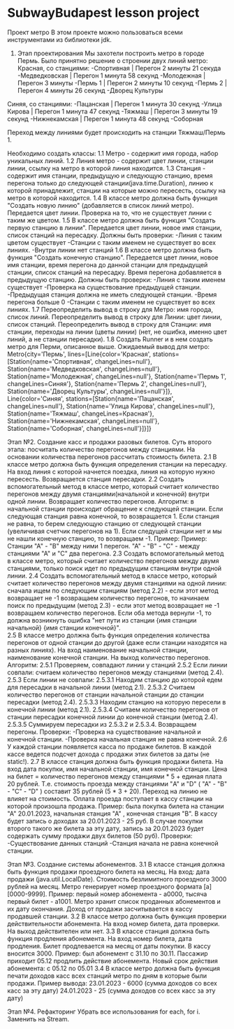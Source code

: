 # SubwayBudapest lesson project

Проект метро
В этом проекте можно пользоваться всеми инструментами из библиотеки jdk.
1. Этап проектирования
Мы захотели построить метро в городе Пермь. Было принятно решение о строении двух линий метро:
Красная, со станциями:
-Спортивная
 | Перегон 2 минуты 21 секуда
-Медведковская
 | Перегон 1 минута 58 секунд
-Молодежная
 | Перегон 3 минуты
-Пермь 1
 | Перегон 2 минуты 10 секунд
-Пермь 2
 | Перегон 4 минуты 26 секунд
-Дворец Культуры
 
Синяя, со станциями:
-Пацанская
 | Перегон 1 минута 30 секунд
-Улица Кирова
 | Перегон 1 минута 47 секунд
-Тяжмаш
 | Перегон 3 минуты 19 секунд
-Нижнекамская
 | Перегон 1 минута 48 секунд
-Соборная

Переход между линиями будет происходить на станции Тяжмаш/Пермь 1.

Необходимо создать классы:
1.1 Метро - содержит имя города, набор уникальных линий.
1.2 Линия метро - содержит цвет линии, станции линии, ссылку на метро в которой линия находится.
1.3 Станция - содержит имя станции, предыдущую и следующую станцию, время перегона только до следующей станции(java.time.Duration), линию к которой принадлежит, станции на которые можно пересесть, ссылку на метро в которой находится.
1.4 В классе метро должна быть функция "Создать новую линию" (добавляется в список линий метро). Передается цвет линии. Проверка на то, что не существует линии с таким же цветом.
1.5 В классе метро должна быть функция "Создать первую станцию в линии". Передается цвет линии, новое имя станции, список станций на пересадку. Должны быть проверки: 
 -Линия с таким цветом существует
 -Станции с таким именем не существует во всех линиях.
 -Внутри линии нет станций
1.6 В классе метро должна быть функция "Создать конечную станцию". Передается цвет линии, новое имя станции, время перегона до данной станции для предыдущей станции, список станций на пересадку. Время перегона добавляется в предыдущую станцию. Должны быть проверки: 
 -Линия с таким именем существует
 -Проверка на существование предыдущей станции. 
 -Предыдущая станция должна не иметь следующей станции.
 -Время перегона больше 0
 -Станции с таким именем не существует во всех линиях.
1.7 Переопределить вывод в строку для Метро: имя города, список линий.
Переопределить вывод в строку для Линии: цвет линии, список станций.
Переопределить вывод в строку для Станции: имя станции, переходы на линии (цветы линии) (нет, не ошибка, именно цвет линий, а не станции пересадки).
1.8 Создать Runner и в нем создать метро для Перми, описанное выше. Ожидаемый вывод для метро:
Metro{city='Пермь', lines=[Line{color='Красная', stations=[Station{name='Спортивная', changeLines=null'}, Station{name='Медведковская', changeLines=null'}, Station{name='Молодежная', changeLines=null'}, Station{name='Пермь 1', changeLines=Синяя'}, Station{name='Пермь 2', changeLines=null'}, Station{name='Дворец Культуры', changeLines=null'}]}, Line{color='Синяя', stations=[Station{name='Пацанская', changeLines=null'}, Station{name='Улица Кирова', changeLines=null'}, Station{name='Тяжмаш', changeLines=Красная'}, Station{name='Нижнекамская', changeLines=null'}, Station{name='Соборная', changeLines=null'}]}]}
 
Этап №2. Создание касс и продажи разовых билетов. Суть второго этапа: посчитать количество перегонов между станциями. На основании количества перегонов рассчитать стоимость билета.
2.1 В классе метро должна быть функция определения станции на пересадку. На вход линия с которой начнется поездка, линия на которую нужно пересесть. Возвращается станция пересадки.
2.2 Создать вспомогательный метод в классе метро, который считает количество перегонов между двумя станциями(начальной и конечной) внутри одной линии. Возвращает количество перегонов. Алгоритм: в начальной станции происходит обращение к следующей станции. Если следующая станция равна конечной, то возвращается 1. Если станция не равна, то берем следующую станцию от следующей станции (увеличивая счетчик перегонов на 1). Если следущей станции нет и мы не нашли конечную станцию, то возвращаем -1. Пример: Пример: Станции "А" - "В" между ними 1 перегон. "А" - "В" - "С" - между станциями "А" и "С" два перегона.
2.3 Создать вспомогательный метод в классе метро, который считает количество перегонов между двумя станциями, только поиск идет по предыдущим станциям внутри одной линии.
2.4 Создать вспомогательный метод в классе метро, который считает количество перегонов между двумя станциями на одной линии: сначала ищем по следующим станциям (метод 2.2) - если этот метод возвращает не -1 возвращаем количество перегонов, то начинаем поиск по предыдущим (метод 2.3) - если этот метод возвращает не -1 возвращаем количество перегонов. Если оба метода вернули -1, то должна возникнуть ошибка "нет пути из станции {имя станции начальной} {имя станции конечной}".  
2.5 В классе метро должна быть функция определения количества перегонов от одной станции до другой (даже если станции находятся на разных линиях). На вход наименование начальной станции, наименование конечной станции. На выход количество перегонов. Алгоритм: 
	2.5.1 Проверяем, совпадают линии у станций
	2.5.2 Если линии совпали: считаем количество перегонов между станциями (метод 2.4).
	2.5.3 Если линии не совпали: 
	   2.5.3.1 Находим станцию до которой едем для пересадки в начальной линии (метод 2.1). 
	   2.5.3.2 Считаем количество перегонов от станции начальной станции до станции пересадки (метод 2.4). 
	   2.5.3.3 Находим станцию на которую пересели в конечной линии (метод 2.1). 
	   2.5.3.4 Считаем количество перегонов от станции пересадки конечной линии до конечной станции (метод 2.4). 
	   2.5.3.5 Суммируем пересадки из 2.5.3.2 и 2.5.3.4. Возвращаем перегоны.
	Проверки:
	-Проверка на существование начальной и конечной станции.
	-Проверка начальная станция не равна конечной.
2.6 У каждой станции появляется касса по продаже билетов. В каждой кассе ведется подсчет дохода с продажи этих билетов за даты (не static!).
2.7 В классе станция должнa быть функция продажи билета. На вход дата покупки, имя начальной станции, имя конечной станции. Цена на билет = количество перегонов между станциями * 5 + единая плата 20 рублей. Т.е. стоимость проезда между станциями "A" и "D" ( "A" - "B" - "C" - "D" ) составит 35 рублей (5 * 3 + 20). Переход на линию не влияет на стоимость. Оплата проезда поступает в кассу станции на которой произошла продажа. Пример: была покупка билета на станции "А" 20.01.2023, начальная станция "А" , конечная станция "B". В кассу будет запись о доходах за 20.01.2023 - 25 руб. В случае покупки второго такого же билета за эту дату, запись за 20.01.2023 будет содержать сумму продажи двух билетов (50 руб). Проверки:
-Существование данных станций
-Станция начала не равна конечной станции.  

Этап №3. Создание системы абонементов.
3.1 В классе станция должна быть функция продажи проездного билета на месяц. На вход: дата продажи (java.util.LocalDate). Стоимость безлимитного проездного 3000 рублей на месяц. Метро генерирует номер проездного формата [a][0000-9999]. Пример: первый номер абонемента - а0000, тысяча первый билет - a1001. Метро хранит список проданных абонементов и их дату окончания. Доход от продажи засчитывается в кассу продавшей станции.
3.2 В классе метро должна быть функция проверки действительности абонемента. На вход номер билета, дата проверки. На выход действителен или нет.
3.3 В классе станция должна быть функция продления абонемента. На вход номер билета, дата продления. Билет продлевается на месяц от даты покупки. В кассу вносится 3000. Пример: был абонемент с 31.10 по 30.11. Пассажир приходит 05.12 продлить действие абонемента. Новый срок действия абонемента: с 05.12 по 05.01
3.4 В классе метро должна быть функция печати доходов касс всех станций метро по дням в которые были продажи. Пример вывода: 
23.01.2023 - 6000 (сумма доходов со всех касс за эту дату)
24.01.2023 - 25 (сумма доходов со всех касс за эту дату)

Этап №4. Рефакторинг
Убрать все использования for each, for i. Заменить на Stream.
